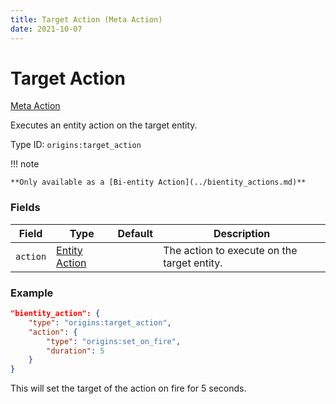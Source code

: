 ```yaml
---
title: Target Action (Meta Action)
date: 2021-10-07
---
```


# Target Action

[Meta Action](../meta_actions.md)

Executes an entity action on the target entity.

Type ID: `origins:target_action`

!!! note

    **Only available as a [Bi-entity Action](../bientity_actions.md)**

### Fields

Field  | Type | Default | Description
-------|------|---------|-------------
`action` | [Entity Action](../entity_actions.md) | | The action to execute on the target entity.

### Example

```json
"bientity_action": {
    "type": "origins:target_action",
    "action": {
        "type": "origins:set_on_fire",
        "duration": 5
    }
}
```

This will set the target of the action on fire for 5 seconds.
